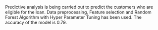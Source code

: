Predictive analysis is being carried out to predict the customers who are eligible for the loan. Data preprocessing, Feature selection and Random Forest Algorithm with Hyper Parameter Tuning has been used. The accuracy of the model is 0.79. 
